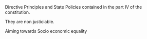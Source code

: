 Directive Principles and State Policies contained in the part IV of the constitution.

They are non justiciable.

Aiming towards Socio economic equality



